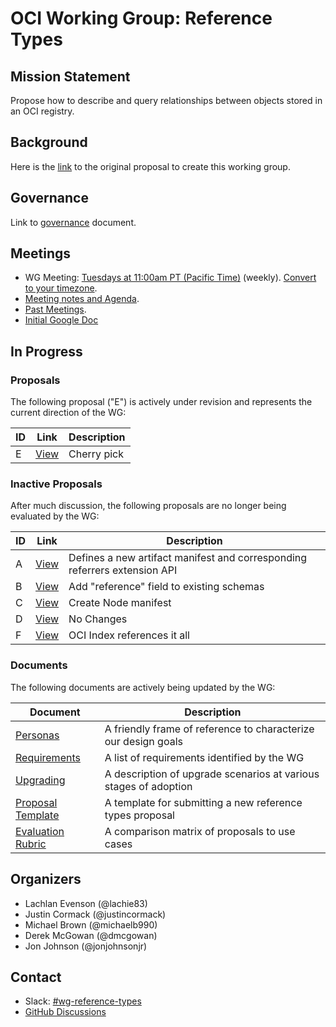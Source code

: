 # OCI Working Group: Reference Types

## Mission Statement

Propose how to describe and query relationships between objects stored in an OCI registry.

## Background

Here is the [link](https://github.com/opencontainers/tob/blob/main/proposals/wg-reference-types.md)
to the original proposal to create this working group.

## Governance

Link to [governance](./GOVERNANCE.md) document.

## Meetings

* WG Meeting: [Tuesdays at 11:00am PT (Pacific Time)](https://zoom.us/j/92128676364) (weekly). [Convert to your timezone](https://dateful.com/convert/pt-pacific-time?t=11am).
* [Meeting notes and Agenda](https://hackmd.io/bGIxKAxPROi8KlwZMQioXQ?edit).
* [Past Meetings](https://github.com/opencontainers/wg-reference-types/tree/main/minutes).
* [Initial Google Doc](https://docs.google.com/document/d/1SVOWQTowigXzbYdorzfa7tMmrcm91yK12LvSONqziJY/edit)

## In Progress

### Proposals

The following proposal ("E") is actively under revision and represents the
current direction of the WG:

| ID | Link                                   | Description  |
| -- | -------------------------------------- | ------------ |
| E  | [View](./docs/proposals/PROPOSAL_E.md) | Cherry pick  |

### Inactive Proposals

After much discussion, the following proposals are no longer being evaluated by the WG:

| ID | Link                                   | Description                                                               |
| -- | -------------------------------------- | ------------------------------------------------------------------------- |
| A  | [View](./docs/proposals/PROPOSAL_A.md) | Defines a new artifact manifest and corresponding referrers extension API |
| B  | [View](./docs/proposals/PROPOSAL_B.md) | Add "reference" field to existing schemas                                 |
| C  | [View](./docs/proposals/PROPOSAL_C.md) | Create Node manifest                                                      |
| D  | [View](./docs/proposals/PROPOSAL_D.md) | No Changes                                                                |
| F  | [View](./docs/proposals/PROPOSAL_F.md) | OCI Index references it all                                               |

### Documents

The following documents are actively being updated by the WG:

| Document                                | Description                                                      |
| --------------------------------------- | ---------------------------------------------------------------- |
| [Personas](./docs/PERSONAS.md)          | A friendly frame of reference to characterize our design goals   |
| [Requirements](./docs/REQUIREMENTS.md)  | A list of requirements identified by the WG                      |
| [Upgrading](./docs/UPGRADING.md)        | A description of upgrade scenarios at various stages of adoption |
| [Proposal Template](./docs/TEMPLATE.md) | A template for submitting a new reference types proposal         |
| [Evaluation Rubric](./docs/RUBRIC.md) | A comparison matrix of proposals to use cases         |

## Organizers

* Lachlan Evenson (@lachie83)
* Justin Cormack (@justincormack)
* Michael Brown (@michaelb990)
* Derek McGowan (@dmcgowan)
* Jon Johnson (@jonjohnsonjr)

## Contact

* Slack: [#wg-reference-types](https://opencontainers.slack.com/messages/wg-api-expression)
* [GitHub Discussions](https://github.com/opencontainers/wg-reference-types/discussions)
